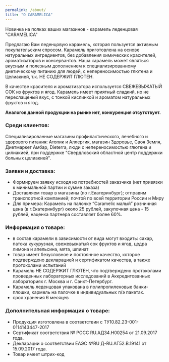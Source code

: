 ```yaml
---
permalink: /about/
title: "О CARAMELICA"
---
```


Новинка на полках ваших магазинов - карамель леденцовая "CARAMELICA"

Предлагаю Вам леденцовую карамель, которая пользуется активным покупательским спросом.  Карамель приготовлена на основе натуральных ингредиентов, без добавления химических  красителей, ароматизаторов и консервантов. Наша карамель может являться вкусным и полезным дополнением к специализированному диетическому питанию для людей, с непереносимостью глютена и Целиакией, т.к. НЕ СОДЕРЖИТ ГЛЮТЕН.

В качестве красителя и ароматизатора используется СВЕЖЕВЫЖАТЫЙ СОК из фруктов и ягод. Карамель имеет приятный сладкий, но не переслащеный вкус, с тонкой кислинкой и ароматом натуральных фруктов и ягод.  

**Аналогов данной продукции на рынке нет,  конкуренция отсутствует.**

### Среди клиентов:
Специализированные магазины профилактического, лечебного и здорового питания: Атопик и Аллергик, магазин Здоровье, Своя Земля, Диетмаркет Амбар, Dieterra,  люди с непереносимостью глютена и цилиакией, при поддержке "Свердловский областной центр поддержки больных целиакией".

### Заявки и доставка:
- Формируем заявку исходя из потребностей заказчика (нет привязки к минимальной партии и сумме заказа)
- Доставляем товар в магазины (по г.Екатеринбург);  отправим транспортной компанией;  почтой по всей территории России и Миру
- Для примера: Карамель на палочке “Carаmelic малый” розничная цена (в г.Екатеринбург)  около 25 рублей, закупочная цена - 15 рублей, наценка партнера составляет более 60%.

### Информация о товаре:
- в состав карамели в зависимости от вида могут входить: сахар, патока кукурузная, свежевыжатый сок фруктов и ягод, цедра лимона и апельсина, мята, шпинат
- товар имеет безусловное и постоянное качество, которое подтверждено декларацией и сертификатом качества, а также протоколами испытаний
- Карамель НЕ СОДЕРЖИТ ГЛЮТЕН, что подтверждено протоколами проведенных лабораторных исследований в Аккредитованных лабораториях г. Москва и г. Санкт-Петербург.
- Карамель леденцовая упакована в полипропиленовые банки-плошки, кармель  на палочке в индивидуальных п/э пакетах.
- срок хранения 6 месяцев

### Дополнительная информация о товаре:
-  Продукция изготовлена в соответствии c ТУ10.82.23-001-0114143447-2017
- Сертификат соответствия №  РОСС RU.АД34.Н00254 от 21.09.2017 года.
- Декларации о соответствии EАЭС №RU Д-RU.АГ52.В.19141 от 15.09.2017 года.
- Товар имеет штрих-код

